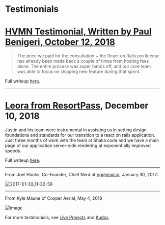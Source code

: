 # Testimonials
# [HVMN Testimonial, Written by Paul Benigeri, October 12, 2018](https://www.shakacode.com/react-on-rails/docs/testimonials/hvmn)

> The price we paid for the consultation + the React on Rails pro license has already been made back a couple of times from hosting fees alone. The entire process was super hands off, and our core team was able to focus on shipping new feature during that sprint.

Full writeup [here](https://www.shakacode.com/react-on-rails/docs/testimonials/hvmn).

---

# [Leora from ResortPass](https://www.shakacode.com/react-on-rails/docs/testimonials/resortpass), December 10, 2018

Justin and his team were instrumental in assisting us in setting design foundations and standards for our transition to a react on rails application. Just three months of work with the team at Shaka code and we have a main page of our application server-side rendering at exponentially improved speeds.

Full writeup [here](https://www.shakacode.com/react-on-rails/docs/testimonials/resortpass).

---

From Joel Hooks, Co-Founder, Chief Nerd at [egghead.io](https://egghead.io/), January 30, 2017:

![2017-01-30_11-33-59](https://cloud.githubusercontent.com/assets/1118459/22443635/b3549fb4-e6e3-11e6-8ea2-6f589dc93ed3.png)

---

From Kyle Maune of Cooper Aerial, May 4, 2018

![image](https://user-images.githubusercontent.com/1118459/40891236-9b0b406e-671d-11e8-80ee-c026dbd1d5a2.png)

For more testimonials, see [Live Projects](https://github.com/shakacode/react_on_rails/tree/master/PROJECTS.md) and [Kudos](https://github.com/shakacode/react_on_rails/tree/master/KUDOS.md).

